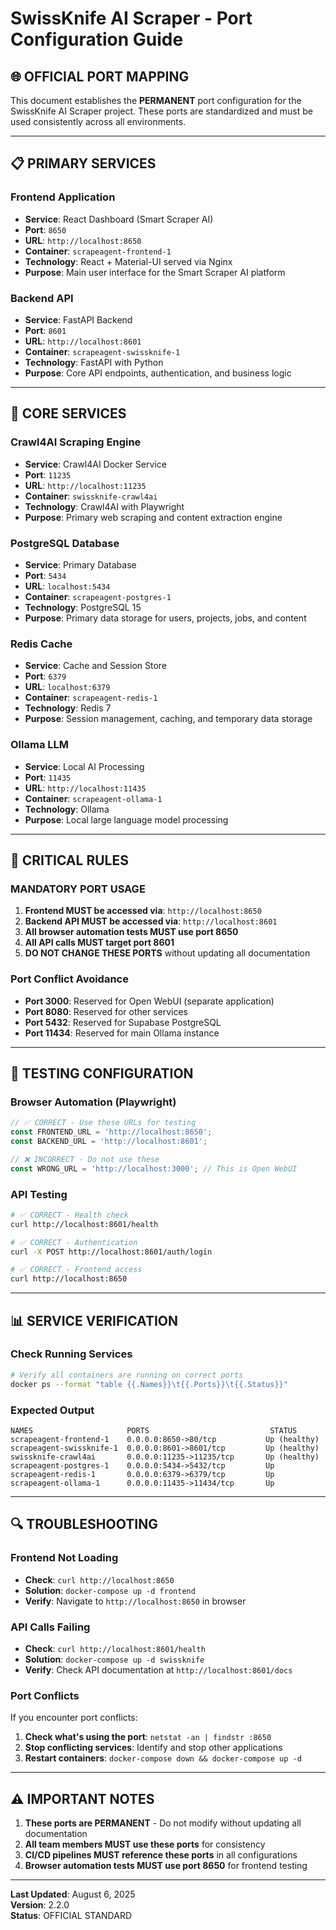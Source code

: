 # SwissKnife AI Scraper - Port Configuration Guide

## 🌐 **OFFICIAL PORT MAPPING**

This document establishes the **PERMANENT** port configuration for the SwissKnife AI Scraper project. These ports are standardized and must be used consistently across all environments.

---

## 📋 **PRIMARY SERVICES**

### **Frontend Application**
- **Service**: React Dashboard (Smart Scraper AI)
- **Port**: `8650`
- **URL**: `http://localhost:8650`
- **Container**: `scrapeagent-frontend-1`
- **Technology**: React + Material-UI served via Nginx
- **Purpose**: Main user interface for the Smart Scraper AI platform

### **Backend API**
- **Service**: FastAPI Backend
- **Port**: `8601`
- **URL**: `http://localhost:8601`
- **Container**: `scrapeagent-swissknife-1`
- **Technology**: FastAPI with Python
- **Purpose**: Core API endpoints, authentication, and business logic

---

## 🔧 **CORE SERVICES**

### **Crawl4AI Scraping Engine**
- **Service**: Crawl4AI Docker Service
- **Port**: `11235`
- **URL**: `http://localhost:11235`
- **Container**: `swissknife-crawl4ai`
- **Technology**: Crawl4AI with Playwright
- **Purpose**: Primary web scraping and content extraction engine

### **PostgreSQL Database**
- **Service**: Primary Database
- **Port**: `5434`
- **URL**: `localhost:5434`
- **Container**: `scrapeagent-postgres-1`
- **Technology**: PostgreSQL 15
- **Purpose**: Primary data storage for users, projects, jobs, and content

### **Redis Cache**
- **Service**: Cache and Session Store
- **Port**: `6379`
- **URL**: `localhost:6379`
- **Container**: `scrapeagent-redis-1`
- **Technology**: Redis 7
- **Purpose**: Session management, caching, and temporary data storage

### **Ollama LLM**
- **Service**: Local AI Processing
- **Port**: `11435`
- **URL**: `http://localhost:11435`
- **Container**: `scrapeagent-ollama-1`
- **Technology**: Ollama
- **Purpose**: Local large language model processing

---

## 🚨 **CRITICAL RULES**

### **MANDATORY PORT USAGE**
1. **Frontend MUST be accessed via**: `http://localhost:8650`
2. **Backend API MUST be accessed via**: `http://localhost:8601`
3. **All browser automation tests MUST use port 8650**
4. **All API calls MUST target port 8601**
5. **DO NOT CHANGE THESE PORTS** without updating all documentation

### **Port Conflict Avoidance**
- **Port 3000**: Reserved for Open WebUI (separate application)
- **Port 8080**: Reserved for other services
- **Port 5432**: Reserved for Supabase PostgreSQL
- **Port 11434**: Reserved for main Ollama instance

---

## 🧪 **TESTING CONFIGURATION**

### **Browser Automation (Playwright)**
```javascript
// ✅ CORRECT - Use these URLs for testing
const FRONTEND_URL = 'http://localhost:8650';
const BACKEND_URL = 'http://localhost:8601';

// ❌ INCORRECT - Do not use these
const WRONG_URL = 'http://localhost:3000'; // This is Open WebUI
```

### **API Testing**
```bash
# ✅ CORRECT - Health check
curl http://localhost:8601/health

# ✅ CORRECT - Authentication
curl -X POST http://localhost:8601/auth/login

# ✅ CORRECT - Frontend access
curl http://localhost:8650
```

---

## 📊 **SERVICE VERIFICATION**

### **Check Running Services**
```bash
# Verify all containers are running on correct ports
docker ps --format "table {{.Names}}\t{{.Ports}}\t{{.Status}}"
```

### **Expected Output**
```
NAMES                     PORTS                           STATUS
scrapeagent-frontend-1    0.0.0.0:8650->80/tcp           Up (healthy)
scrapeagent-swissknife-1  0.0.0.0:8601->8601/tcp         Up (healthy)
swissknife-crawl4ai       0.0.0.0:11235->11235/tcp       Up (healthy)
scrapeagent-postgres-1    0.0.0.0:5434->5432/tcp         Up
scrapeagent-redis-1       0.0.0.0:6379->6379/tcp         Up
scrapeagent-ollama-1      0.0.0.0:11435->11434/tcp       Up
```

---

## 🔍 **TROUBLESHOOTING**

### **Frontend Not Loading**
- **Check**: `curl http://localhost:8650`
- **Solution**: `docker-compose up -d frontend`
- **Verify**: Navigate to `http://localhost:8650` in browser

### **API Calls Failing**
- **Check**: `curl http://localhost:8601/health`
- **Solution**: `docker-compose up -d swissknife`
- **Verify**: Check API documentation at `http://localhost:8601/docs`

### **Port Conflicts**
If you encounter port conflicts:
1. **Check what's using the port**: `netstat -an | findstr :8650`
2. **Stop conflicting services**: Identify and stop other applications
3. **Restart containers**: `docker-compose down && docker-compose up -d`

---

## ⚠️ **IMPORTANT NOTES**

1. **These ports are PERMANENT** - Do not modify without updating all documentation
2. **All team members MUST use these ports** for consistency
3. **CI/CD pipelines MUST reference these ports** in all configurations
4. **Browser automation tests MUST use port 8650** for frontend testing

---

**Last Updated**: August 6, 2025  
**Version**: 2.2.0  
**Status**: OFFICIAL STANDARD